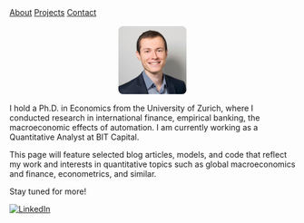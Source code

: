 <!DOCTYPE html>
<html lang="en">
<head>
  <meta charset="UTF-8">
  <title>Vladimir Sulaja – Personal Webpage</title>
  <meta name="viewport" content="width=device-width, initial-scale=1.0">
  <link rel="stylesheet" href="style.css">
</head>
  <link rel="stylesheet" href="style.css">

<div class="navbar">
  <a href="#about">About</a>
  <a href="#projects">Projects</a>
  <a href="#contact">Contact</a>
</div>

<div class="container">


<img src="photo.jpg" alt="My Photo" style="border-radius: 8px; max-width: 120px; display: block; margin: 1rem auto;">

I hold a Ph.D. in Economics from the University of Zurich, where I conducted research in international finance, empirical banking, the macroeconomic effects of automation. I am currently working as a Quantitative Analyst at BIT Capital. <br />

This page will feature selected blog articles, models, and code that reflect my work and interests in quantitative topics such as global macroeconomics and finance, econometrics, and similar.<br />

Stay tuned for more!<br />

<a href="https://www.linkedin.com/in/vladimir-sulaja-43686550" target="_blank">
  <img src="https://cdn.jsdelivr.net/gh/simple-icons/simple-icons/icons/linkedin.svg" alt="LinkedIn" style="width: 24px; height: 24px;">
</a>

</div> 
<body>



